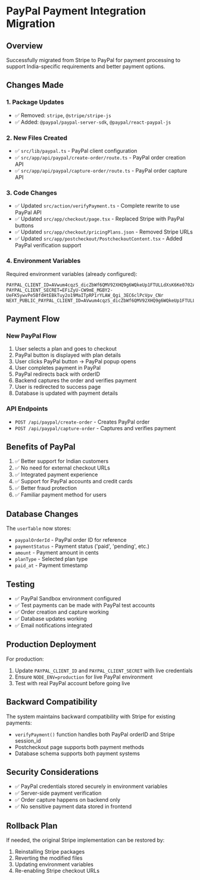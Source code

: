 # PayPal Payment Integration Migration

## Overview
Successfully migrated from Stripe to PayPal for payment processing to support India-specific requirements and better payment options.

## Changes Made

### 1. Package Updates
- ✅ Removed: `stripe`, `@stripe/stripe-js`
- ✅ Added: `@paypal/paypal-server-sdk`, `@paypal/react-paypal-js`

### 2. New Files Created
- ✅ `src/lib/paypal.ts` - PayPal client configuration
- ✅ `src/app/api/paypal/create-order/route.ts` - PayPal order creation API
- ✅ `src/app/api/paypal/capture-order/route.ts` - PayPal order capture API

### 3. Code Changes
- ✅ Updated `src/action/verifyPayment.ts` - Complete rewrite to use PayPal API
- ✅ Updated `src/app/checkout/page.tsx` - Replaced Stripe with PayPal buttons
- ✅ Updated `src/app/checkout/pricingPlans.json` - Removed Stripe URLs
- ✅ Updated `src/app/postcheckout/PostcheckoutContent.tsx` - Added PayPal verification support

### 4. Environment Variables
Required environment variables (already configured):
```
PAYPAL_CLIENT_ID=AVwum4cqzS_dicZbWf6QMV92XHQ9g6WQkeUp1FTULLdXsK6Ke0702AgSVbIkV8pIfM63_FkVrVvYAoVE
PAYPAL_CLIENT_SECRET=EFiZyU-CW9mE_MGBY2-UeFK5ywvPe5BfdHtEBkTuy2o19MaITpRP1rYLAW_Qgi_3EC6clPcVpv_CNr
NEXT_PUBLIC_PAYPAL_CLIENT_ID=AVwum4cqzS_dicZbWf6QMV92XHQ9g6WQkeUp1FTULLdXsK6Ke0702AgSVbIkV8pIfM63_FkVrVvYAoVE
```

## Payment Flow

### New PayPal Flow
1. User selects a plan and goes to checkout
2. PayPal button is displayed with plan details
3. User clicks PayPal button → PayPal popup opens
4. User completes payment in PayPal
5. PayPal redirects back with orderID
6. Backend captures the order and verifies payment
7. User is redirected to success page
8. Database is updated with payment details

### API Endpoints
- `POST /api/paypal/create-order` - Creates PayPal order
- `POST /api/paypal/capture-order` - Captures and verifies payment

## Benefits of PayPal
1. ✅ Better support for Indian customers
2. ✅ No need for external checkout URLs
3. ✅ Integrated payment experience
4. ✅ Support for PayPal accounts and credit cards
5. ✅ Better fraud protection
6. ✅ Familiar payment method for users

## Database Changes
The `userTable` now stores:
- `paypalOrderId` - PayPal order ID for reference
- `paymentStatus` - Payment status ('paid', 'pending', etc.)
- `amount` - Payment amount in cents
- `planType` - Selected plan type
- `paid_at` - Payment timestamp

## Testing
- ✅ PayPal Sandbox environment configured
- ✅ Test payments can be made with PayPal test accounts
- ✅ Order creation and capture working
- ✅ Database updates working
- ✅ Email notifications integrated

## Production Deployment
For production:
1. Update `PAYPAL_CLIENT_ID` and `PAYPAL_CLIENT_SECRET` with live credentials
2. Ensure `NODE_ENV=production` for live PayPal environment
3. Test with real PayPal account before going live

## Backward Compatibility
The system maintains backward compatibility with Stripe for existing payments:
- `verifyPayment()` function handles both PayPal orderID and Stripe session_id
- Postcheckout page supports both payment methods
- Database schema supports both payment systems

## Security Considerations
- ✅ PayPal credentials stored securely in environment variables
- ✅ Server-side payment verification
- ✅ Order capture happens on backend only
- ✅ No sensitive payment data stored in frontend

## Rollback Plan
If needed, the original Stripe implementation can be restored by:
1. Reinstalling Stripe packages
2. Reverting the modified files
3. Updating environment variables
4. Re-enabling Stripe checkout URLs


